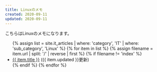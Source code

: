 ```yaml
---
title: Linuxのメモ
created: 2020-09-11
updated: 2020-09-11
---
```

こちらはLinuxのメモになります。

<ul>
    {% assign list = site.it_articles  | where: 'category', 'IT'
                                       | where: 'sub_category', 'Linux' %}
    {% for item in list %}
        {% assign filename = item.url | split: '/' | reverse | first %}
        {% if filename != 'index' %}
            <li><a href="{{ item.url }}.html">{{ item.title }}</a> ({{ item.updated }}更新)</li>
        {% endif %}
    {% endfor %}
</ul>
